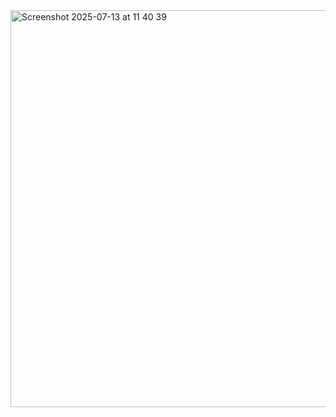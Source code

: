 <img width="610" height="635" alt="Screenshot 2025-07-13 at 11 40 39" src="https://github.com/user-attachments/assets/c421ec79-8504-4c16-93a7-c703daff6a65" />
